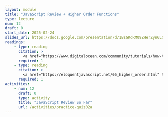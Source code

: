 ```yaml
---
layout: module
title: "JavaScript Review + Higher Order Functions"
type: lecture
num: 12
draft: 0
start_date: 2025-02-24
slides_url: https://docs.google.com/presentation/d/1BsGKdRM09ZHerZyn6LGcs5nNNLhd9wn7/edit?usp=sharing&ouid=113376576186080604800&rtpof=true&sd=true
readings: 
    - type: reading
      citation: >
        <a href="https://www.digitalocean.com/community/tutorials/how-to-use-array-methods-in-javascript-iteration-methods" target="_blank">How To Use Array Methods in JavaScript: Iteration Methods</a>
      required: 1
    - type: reading
      citation: >
        <a href="https://eloquentjavascript.net/05_higher_order.html" target="_blank">Higher-Order Functions</a>
      required: 1
activities:
    - num: 12
      draft: 0
      type: activity
      title: "JavaScript Review So Far"
      url: /activities/practice-quiz02a
---
```

